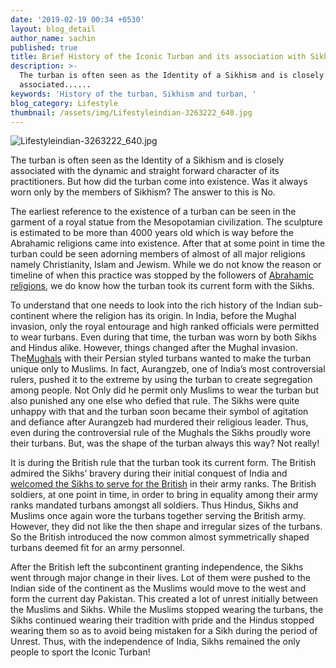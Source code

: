 ```yaml
---
date: '2019-02-19 00:34 +0530'
layout: blog_detail
author_name: sachin
published: true
title: Brief History of the Iconic Turban and its association with Sikhism
description: >-
  The turban is often seen as the Identity of a Sikhism and is closely
  associated......
keywords: 'History of the turban, Sikhism and turban, '
blog_category: Lifestyle
thumbnail: /assets/img/Lifestyleindian-3263222_640.jpg
---
```

![Lifestyleindian-3263222_640.jpg]({{site.baseurl}}/assets/img/Lifestyleindian-3263222_640.jpg)

The turban is often seen as the Identity of a Sikhism and is closely associated with the dynamic and straight forward character of its practitioners. But how did the turban come into existence. Was it always worn only by the members of Sikhism? The answer to this is No. 

The earliest reference to the existence of a turban can be seen in the garment of a royal statue from the Mesopotamian civilization. The sculpture is estimated to be more than 4000 years old which is way before the Abrahamic religions came into existence. After that at some point in time the turban could be seen adorning members of almost of all major religions namely Christianity, Islam and Jewism. While we do not know the reason or timeline of when this practice was stopped by the followers of [Abrahamic religions](https://en.wikipedia.org/wiki/Abrahamic_religions), we do know how the turban took its current form with the Sikhs. 

To understand that one needs to look into the rich history of the Indian sub-continent where the religion has its origin. In India, before the Mughal invasion, only the royal entourage and high ranked officials were permitted to wear turbans. Even during that time, the turban was worn by both Sikhs and Hindus alike. However, things changed after the Mughal invasion. The[Mughals](http://knowindia.gov.in/culture-and-heritage/medieval-history/the-mughal-empire.php) with their Persian styled turbans wanted to make the turban unique only to Muslims. In fact, Aurangzeb, one of India’s most controversial rulers, pushed it to the extreme by using the turban to create segregation among people. Not Only did he permit only Muslims to wear the turban but also punished any one else who defied that rule. The Sikhs were quite unhappy with that and the turban soon became their symbol of agitation and defiance after Aurangzeb had murdered their religious leader. Thus, even during the controversial rule of the Mughals the Sikhs proudly wore their turbans. But, was the shape of the turban always this way? Not really!

It is during the British rule that the turban took its current form. The British admired the Sikhs’ bravery during their initial conquest of India and [welcomed the Sikhs to serve for the British](https://en.wikipedia.org/wiki/Sikhs_in_the_British_Indian_Army) in their army ranks. The British soldiers, at one point in time, in order to bring in equality among their army ranks mandated turbans amongst all soldiers. Thus Hindus, Sikhs and Muslims once again wore the turbans together serving the British army. However, they did not like the then shape and irregular sizes of the turbans.  So the British introduced the now common almost symmetrically shaped turbans deemed fit for an army personnel. 

After the British left the subcontinent granting independence, the Sikhs went through major change in their lives. Lot of them were pushed to the Indian side of the continent as the Muslims would move to the west and form the current day Pakistan. This created a lot of unrest initially between the Muslims and Sikhs. While the Muslims stopped wearing the turbans, the Sikhs continued wearing their tradition with pride and the Hindus stopped wearing them so as to avoid being mistaken for a Sikh during the period of Unrest. Thus, with the independence of India, Sikhs remained the only people to sport the Iconic Turban!
